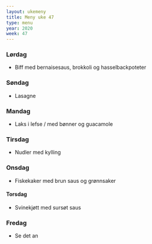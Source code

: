 ```yaml
---
layout: ukemeny
title: Meny uke 47
type: menu
year: 2020
week: 47
---
```


### Lørdag

- Biff med bernaisesaus, brokkoli og hasselbackpoteter

### Søndag

- Lasagne

### Mandag

- Laks i lefse / med bønner og guacamole

### Tirsdag

- Nudler med kylling

### Onsdag

- Fiskekaker med brun saus og grønnsaker

#### Torsdag

- Svinekjøtt med sursøt saus

### Fredag

- Se det an

